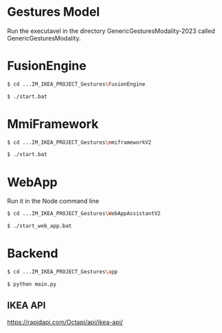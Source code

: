 # Gestures Model

Run the executavel in the directory GenericGesturesModality-2023 called GenericGesturesModality.

# FusionEngine

```bash
$ cd ...IM_IKEA_PROJECT_Gestures\FusionEngine

$ ./start.bat
```

# MmiFramework

```bash
$ cd ...IM_IKEA_PROJECT_Gestures\mmiframeworkV2

$ ./start.bat
```

# WebApp 

Run it in the Node command line

```bash
$ cd ...IM_IKEA_PROJECT_Gestures\WebAppAssistantV2

$ ./start_web_app.bat

```

# Backend

```bash
$ cd ...IM_IKEA_PROJECT_Gestures\app

$ python main.py
```
## IKEA API
https://rapidapi.com/Octapi/api/ikea-api/